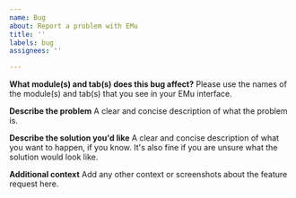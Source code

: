 ```yaml
---
name: Bug
about: Report a problem with EMu
title: ''
labels: bug
assignees: ''

---
```


**What module(s) and tab(s) does this bug affect?**
Please use the names of the module(s) and tab(s) that you see in your EMu interface.

**Describe the problem**
A clear and concise description of what the problem is.

**Describe the solution you'd like**
A clear and concise description of what you want to happen, if you know. It's also fine if you are unsure what the solution would look like.

**Additional context**
Add any other context or screenshots about the feature request here.
